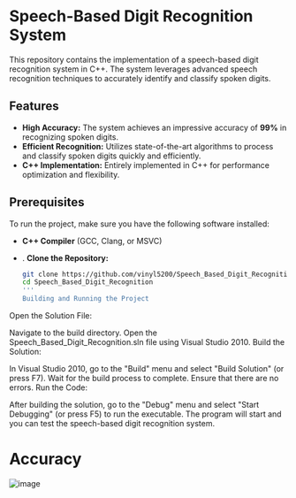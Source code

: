# Speech-Based Digit Recognition System

This repository contains the implementation of a speech-based digit recognition system in C++. The system leverages advanced speech recognition techniques to accurately identify and classify spoken digits.

## Features

- **High Accuracy:** The system achieves an impressive accuracy of **99%** in recognizing spoken digits.
- **Efficient Recognition:** Utilizes state-of-the-art algorithms to process and classify spoken digits quickly and efficiently.
- **C++ Implementation:** Entirely implemented in C++ for performance optimization and flexibility.

## Prerequisites

To run the project, make sure you have the following software installed:

- **C++ Compiler** (GCC, Clang, or MSVC)

- . **Clone the Repository:**

   ```bash
   git clone https://github.com/vinyl5200/Speech_Based_Digit_Recognition.git
   cd Speech_Based_Digit_Recognition
   '''
   Building and Running the Project
Open the Solution File:

Navigate to the build directory.
Open the Speech_Based_Digit_Recognition.sln file using Visual Studio 2010.
Build the Solution:

In Visual Studio 2010, go to the "Build" menu and select "Build Solution" (or press F7).
Wait for the build process to complete. Ensure that there are no errors.
Run the Code:

After building the solution, go to the "Debug" menu and select "Start Debugging" (or press F5) to run the executable.
The program will start and you can test the speech-based digit recognition system.


# Accuracy
![image](https://github.com/digit-recognition-System/Accuracy.jpeg)



